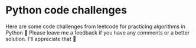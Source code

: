 # Python code challenges

Here are some code challenges from leetcode for practicing algorithms in Python 🐍 
Please leave me a feedback if you have any comments or a better solution. I'll appreciate that 💜 
